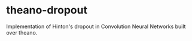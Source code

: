 # theano-dropout
Implementation of Hinton's dropout in Convolution Neural Networks built over theano. 
